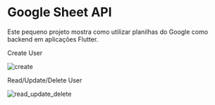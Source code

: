 # Google Sheet API

Este pequeno projeto mostra como utilizar planilhas do Google como backend em aplicações Flutter.

Create User

![create](https://user-images.githubusercontent.com/46230483/125451861-21d35d56-5f60-49c5-a141-791fc06d7744.png)

Read/Update/Delete User

![read_update_delete](https://user-images.githubusercontent.com/46230483/125451866-ca6c92bf-c6cd-4dbc-bbb2-a36dade7cb0a.png)

